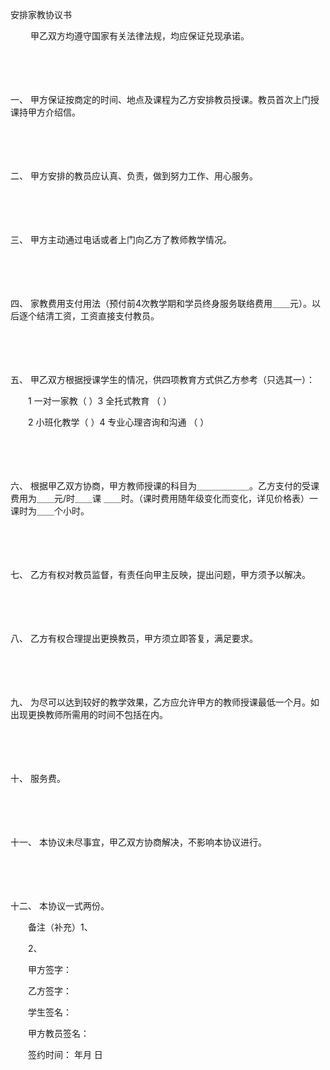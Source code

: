



安排家教协议书



 

　　 甲乙双方均遵守国家有关法律法规，均应保证兑现承诺。

　　

　　

一、
 甲方保证按商定的时间、地点及课程为乙方安排教员授课。教员首次上门授课持甲方介绍信。

　　

　　

二、
 甲方安排的教员应认真、负责，做到努力工作、用心服务。

　　

　　

三、
 甲方主动通过电话或者上门向乙方了教师教学情况。

　　

　　

四、
 家教费用支付用法（预付前4次教学期和学员终身服务联络费用＿＿元）。以后逐个结清工资，工资直接支付教员。

　　

　　

五、
 甲乙双方根据授课学生的情况，供四项教育方式供乙方参考（只选其一）：

　　1 一对一家教（ ）3 全托式教育 （ ）

　　2 小班化教学（ ）4 专业心理咨询和沟通 （ ）

　　

　　

六、
根据甲乙双方协商，甲方教师授课的科目为＿＿＿＿＿＿。乙方支付的受课费用为＿＿元/时＿＿课 ＿＿时。（课时费用随年级变化而变化，详见价格表）一课时为＿＿个小时。

　　

　　

七、
乙方有权对教员监督，有责任向甲主反映，提出问题，甲方须予以解决。

　　

　　

八、
乙方有权合理提出更换教员，甲方须立即答复，满足要求。

　　

　　

九、
为尽可以达到较好的教学效果，乙方应允许甲方的教师授课最低一个月。如出现更换教师所需用的时间不包括在内。

　　

　　

十、
服务费。

　　

　　

十一、
本协议未尽事宜，甲乙双方协商解决，不影响本协议进行。

　　

　　

十二、
本协议一式两份。

　　备注（补充）1、

　　2、

　　甲方签字：

　　乙方签字：

　　学生签名：

　　甲方教员签名：

　　签约时间： 年月 日